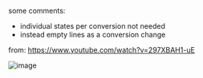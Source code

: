 some comments:
- individual states per conversion not needed
- instead empty lines as a conversion change

from: https://www.youtube.com/watch?v=297XBAH1-uE

![image](https://github.com/kerm1t/aoc2023/assets/26294323/bb541453-577c-428a-a254-4983f890ce72)

